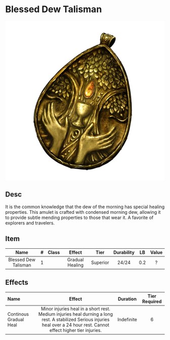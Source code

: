 # Blessed Dew Talisman

![Copyrighted Image](BlessedDewTalisman.png)

## Desc

It is the common knowledge that the dew of the morning has special healing properties. This amulet is crafted with condensed morning dew, allowing it to provide subtle mending properties to those that wear it. A favorite of explorers and travelers.

## Item

|         Name         | # | Class |     Effect     |   Tier   | Durability | LB | Value |
| :------------------: | :-: | :---: | :-------------: | :------: | :--------: | :-: | :---: |
| Blessed Dew Talisman | 1 |      | Gradual Healing | Superior |   24/24   | 0.2 |   ?   |

## Effects

| Name                    |                                                                                   Effect                                                                                   |  Duration  | Tier Required |
| :---------------------- | :------------------------------------------------------------------------------------------------------------------------------------------------------------------------: | :--------: | :-----------: |
| Continous Gradual Heal | Minor injuries heal in a short rest. Medium injuries heal durning a long rest. A stabilized Serious injuries heal over a 24 hour rest. Cannot effect higher tier injuries. | Indefinite |       6       |
